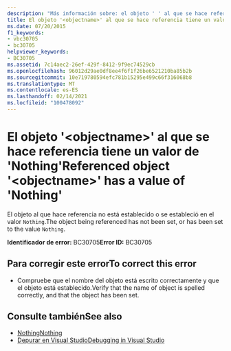 ```yaml
---
description: "Más información sobre: el objeto ' ' al que se hace referencia <objectname> tiene un valor de ' Nothing '"
title: El objeto '<objectname>' al que se hace referencia tiene un valor de 'Nothing'
ms.date: 07/20/2015
f1_keywords:
- vbc30705
- bc30705
helpviewer_keywords:
- BC30705
ms.assetid: 7c14aec2-26ef-429f-8412-9f9ec74529cb
ms.openlocfilehash: 96012d29ae0df8ee4f6f1f26be6521210ba85b2b
ms.sourcegitcommit: 10e719780594efc781b15295e499c66f316068b8
ms.translationtype: MT
ms.contentlocale: es-ES
ms.lasthandoff: 02/14/2021
ms.locfileid: "100478092"
---
```

# <a name="referenced-object-objectname-has-a-value-of-nothing"></a><span data-ttu-id="8ac9e-103">El objeto '\<objectname>' al que se hace referencia tiene un valor de 'Nothing'</span><span class="sxs-lookup"><span data-stu-id="8ac9e-103">Referenced object '\<objectname>' has a value of 'Nothing'</span></span>

<span data-ttu-id="8ac9e-104">El objeto al que hace referencia no está establecido o se estableció en el valor `Nothing`.</span><span class="sxs-lookup"><span data-stu-id="8ac9e-104">The object being referenced has not been set, or has been set to the value `Nothing`.</span></span>  
  
 <span data-ttu-id="8ac9e-105">**Identificador de error:** BC30705</span><span class="sxs-lookup"><span data-stu-id="8ac9e-105">**Error ID:** BC30705</span></span>  
  
## <a name="to-correct-this-error"></a><span data-ttu-id="8ac9e-106">Para corregir este error</span><span class="sxs-lookup"><span data-stu-id="8ac9e-106">To correct this error</span></span>  
  
- <span data-ttu-id="8ac9e-107">Compruebe que el nombre del objeto está escrito correctamente y que el objeto está establecido.</span><span class="sxs-lookup"><span data-stu-id="8ac9e-107">Verify that the name of object is spelled correctly, and that the object has been set.</span></span>  
  
## <a name="see-also"></a><span data-ttu-id="8ac9e-108">Consulte también</span><span class="sxs-lookup"><span data-stu-id="8ac9e-108">See also</span></span>

- [<span data-ttu-id="8ac9e-109">Nothing</span><span class="sxs-lookup"><span data-stu-id="8ac9e-109">Nothing</span></span>](../language-reference/nothing.md)
- [<span data-ttu-id="8ac9e-110">Depurar en Visual Studio</span><span class="sxs-lookup"><span data-stu-id="8ac9e-110">Debugging in Visual Studio</span></span>](/visualstudio/debugger/debugger-feature-tour)
